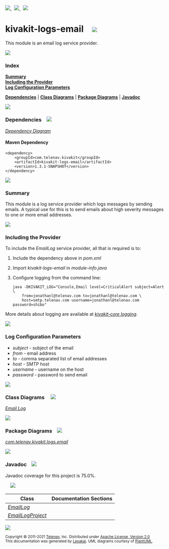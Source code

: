[//]: # (start-user-text)

<a href="https://www.kivakit.org">
<img src="https://www.kivakit.org/images/web-32.png" srcset="https://www.kivakit.org/images/web-32-2x.png 2x"/>
</a>
&nbsp;
<a href="https://twitter.com/openkivakit">
<img src="https://www.kivakit.org/images/twitter-32.png" srcset="https://www.kivakit.org/images/twitter-32-2x.png 2x"/>
</a>
&nbsp;
<a href="https://kivakit.zulipchat.com">
<img src="https://www.kivakit.org/images/zulip-32.png" srcset="https://www.kivakit.org/images/zulip-32-2x.png 2x"/>
</a>

[//]: # (end-user-text)

# kivakit-logs-email &nbsp;&nbsp; <img src="https://www.kivakit.org/images/envelope-32.png" srcset="https://www.kivakit.org/images/envelope-32-2x.png 2x"/>

This module is an email log service provider.

<img src="https://www.kivakit.org/images/horizontal-line-512.png" srcset="https://www.kivakit.org/images/horizontal-line-512-2x.png 2x"/>

### Index

[**Summary**](#summary)  
[**Including the Provider**](#including-the-provider)  
[**Log Configuration Parameters**](#log-configuration-parameters)

[**Dependencies**](#dependencies) | [**Class Diagrams**](#class-diagrams) | [**Package Diagrams**](#package-diagrams) | [**Javadoc**](#javadoc)

<img src="https://www.kivakit.org/images/horizontal-line-512.png" srcset="https://www.kivakit.org/images/horizontal-line-512-2x.png 2x"/>

### Dependencies <a name="dependencies"></a> &nbsp;&nbsp; <img src="https://www.kivakit.org/images/dependencies-32.png" srcset="https://www.kivakit.org/images/dependencies-32-2x.png 2x"/>

[*Dependency Diagram*](https://www.kivakit.org/1.3.1-SNAPSHOT/lexakai/kivakit-extensions/kivakit-logs/email/documentation/diagrams/dependencies.svg)

#### Maven Dependency

    <dependency>
        <groupId>com.telenav.kivakit</groupId>
        <artifactId>kivakit-logs-email</artifactId>
        <version>1.3.1-SNAPSHOT</version>
    </dependency>

<img src="https://www.kivakit.org/images/horizontal-line-128.png" srcset="https://www.kivakit.org/images/horizontal-line-128-2x.png 2x"/>

[//]: # (start-user-text)

### Summary <a name = "summary"></a>

This module is a log service provider which logs messages by sending emails. A typical use for this is to send emails about high severity messages to one or more email addresses.

<img src="https://www.kivakit.org/images/horizontal-line-128.png" srcset="https://www.kivakit.org/images/horizontal-line-128-2x.png 2x"/>

### Including the Provider <a name = "including-the-provider"></a>

To include the *EmailLog* service provider, all that is required is to:

1. Include the dependency above in *pom.xml*
2. Import *kivakit-logs-email* in *module-info.java*
3. Configure logging from the command line:

       java -DKIVAKIT_LOG="Console,Email level=CriticalAlert subject=Alert \
           from=jonathanl@telenav.com to=jonathanl@telenav.com \
           host=smtp.telenav.com username=jonathanl@telenav.com password=shibo"

More details about logging are available at [*kivakit-core logging*](../../kivakit/kernel/documentation/logging.md).

<img src="https://www.kivakit.org/images/horizontal-line-128.png" srcset="https://www.kivakit.org/images/horizontal-line-128-2x.png 2x"/>

### Log Configuration Parameters <a name = "log-configuration-parameters"></a>

* *subject* - subject of the email
* *from* - email address
* *to* - comma separated list of email addresses
* *host* - SMTP host
* *username* - username on the host
* *password* - password to send email

[//]: # (end-user-text)

<img src="https://www.kivakit.org/images/horizontal-line-128.png" srcset="https://www.kivakit.org/images/horizontal-line-128-2x.png 2x"/>

### Class Diagrams <a name="class-diagrams"></a> &nbsp; &nbsp; <img src="https://www.kivakit.org/images/diagram-40.png" srcset="https://www.kivakit.org/images/diagram-40-2x.png 2x"/>

[*Email Log*](https://www.kivakit.org/1.3.1-SNAPSHOT/lexakai/kivakit-extensions/kivakit-logs/email/documentation/diagrams/diagram-logs-email.svg)

<img src="https://www.kivakit.org/images/horizontal-line-128.png" srcset="https://www.kivakit.org/images/horizontal-line-128-2x.png 2x"/>

### Package Diagrams <a name="package-diagrams"></a> &nbsp;&nbsp; <img src="https://www.kivakit.org/images/box-32.png" srcset="https://www.kivakit.org/images/box-32-2x.png 2x"/>

[*com.telenav.kivakit.logs.email*](https://www.kivakit.org/1.3.1-SNAPSHOT/lexakai/kivakit-extensions/kivakit-logs/email/documentation/diagrams/com.telenav.kivakit.logs.email.svg)

<img src="https://www.kivakit.org/images/horizontal-line-128.png" srcset="https://www.kivakit.org/images/horizontal-line-128-2x.png 2x"/>

### Javadoc <a name="javadoc"></a> &nbsp;&nbsp; <img src="https://www.kivakit.org/images/books-32.png" srcset="https://www.kivakit.org/images/books-32-2x.png 2x"/>

Javadoc coverage for this project is 75.0%.

&nbsp; &nbsp; <img src="https://www.kivakit.org/images/meter-80-96.png" srcset="https://www.kivakit.org/images/meter-80-96-2x.png 2x"/>

| Class | Documentation Sections |
|---|---|
| [*EmailLog*](https://www.kivakit.org/1.3.1-SNAPSHOT/javadoc/kivakit-extensions/kivakit.logs.email/com/telenav/kivakit/logs/email/EmailLog.html) |  |  
| [*EmailLogProject*](https://www.kivakit.org/1.3.1-SNAPSHOT/javadoc/kivakit-extensions/kivakit.logs.email/com/telenav/kivakit/logs/email/EmailLogProject.html) |  |  

[//]: # (start-user-text)


[//]: # (end-user-text)

<img src="https://www.kivakit.org/images/horizontal-line-512.png" srcset="https://www.kivakit.org/images/horizontal-line-512-2x.png 2x"/>

<sub>Copyright &#169; 2011-2021 [Telenav](https://telenav.com), Inc. Distributed under [Apache License, Version 2.0](LICENSE)</sub>  
<sub>This documentation was generated by [Lexakai](https://lexakai.org). UML diagrams courtesy of [PlantUML](https://plantuml.com).</sub>

